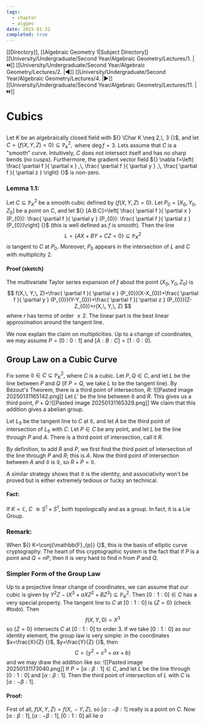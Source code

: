 ```yaml
---
tags:
  - chapter
  - alggeo
date: 2025-01-31
completed: true
---
```

[[Directory]], [[Algebraic Geometry 1|Subject Directory]]
[[University/Undergraduate/Second Year/Algebraic Geometry/Lectures/1. |🞀🞀]] [[University/Undergraduate/Second Year/Algebraic Geometry/Lectures/2. |◀]] [[University/Undergraduate/Second Year/Algebraic Geometry/Lectures/4. |▶]] [[University/Undergraduate/Second Year/Algebraic Geometry/Lectures/11. |🞂🞂]]
# Cubics
## 
### 
Let $K$ be an algebraically closed field with ${} \Char K \neq 2,\, 3 {}$, and let ${} C=\{ f(X,\, Y,\, Z)=0 \} \subseteq \mathbb{P}_{k}^{2}, {}$ where $\deg f=3 {}$. Lets assume that $C$ is a "smooth" curve. Intuitively, $C$ does not intersect itself and has no sharp bends (no cusps). Furthermore, the gradient vector field ${} \nabla f=\left( \frac{ \partial f }{ \partial x } ,\, \frac{ \partial f }{ \partial y } ,\, \frac{ \partial f }{ \partial z }  \right) {}$ is non-zero.
### Lemma 1.1:
Let ${} C \subseteq \mathbb{P}_{K}^{2} {}$ be a smooth cubic defined by ${} \{ f(X,\, Y,\, Z) =0\} {}$. Let ${} P_{0}=[X_{0},\, Y_{0},\, Z_{0}] {}$ be a point on $C$, and let ${} [A:B:C]=\left[ \frac{ \partial f }{ \partial x } (P_{0}): \frac{ \partial f }{ \partial y } (P_{0}): \frac{ \partial f }{ \partial z } (P_{0})\right] {}$ (this is well defined as $f {}$ is smooth). Then the line
$$
L=\{ AX+BY+CZ= 0\} \subseteq \mathbb{P}^{2}_{K}
$$
is tangent to $C$ at $P_{0}$. Moreover, ${} P_{0}  {}$ appears in the intersection of ${} L {}$ and $C {}$ with multiplicity ${} 2 {}$. 
#### Proof (sketch)
The multivariate Taylor series expansion of $f$ about the point ${} (X_{0},\, Y_{0},\, Z_{0}) {}$ is
$$
f(X,\, Y,\, Z)=\frac{ \partial f }{ \partial x } (P_{0})(X-X_{0})+\frac{ \partial f }{ \partial y } (P_{0})(Y-Y_{0})+\frac{ \partial f }{ \partial z } (P_{0})(Z-Z_{0})+r(X,\, Y,\, Z)
$$
where $r$ has terms of order $\geq 2 {}$. The linear part is the best linear approximation around the tangent line. 

We now explain the claim on multiplicities. Up to a change of coordinates, we may assume ${} P=[0:0:1] {}$ and ${} [A:B:C]=[1:0:0] {}$. 
## Group Law on a Cubic Curve
Fix some ${} \mathbb{0} \in C \subseteq \mathbb{P}_{K}^{2} {}$, where $C {}$ is a cubic. Let ${} P,\, Q \in C {}$, and let $L$ be the line between $P$ and $Q$ (if $P=Q {}$, we take $L {}$ to be the tangent line). By Bézout's Theorem, there is a third point of intersection, $R$:
![[Pasted image 20250131165142.png]]
Let $L' {}$ be the line between ${} \mathbb{0}$ and $R {}$. This gives us a third point,  $P+Q {}$:![[Pasted image 20250131165329.png]]
We claim that this addition gives a abelian group.

Let ${} L_{\mathbb{0}} {}$ be the tangent line to ${} C$ at ${} \mathbb{0}$, and let $A$ be the third point of intersection of ${} L_{\mathbb{0}} {}$ with $C$. Let ${} P \in C {}$ be any point, and let $L$ be the line through $P$ and $A$. There is a third point of intersection, call it $R$. 

By definition, to add $R$ and $P {}$, we first find the third point of intersection of the line through ${} P$ and $R$; this is $A$. Now the third point of intersection between $A$ and ${} \mathbb{0}$ is ${} \mathbb{0}$, so ${} R+P=\mathbb{0} {}$. 

A similar strategy shows that ${} \mathbb{0}$ is the identity, and associativity won't be proved but is either extremely tedious or fucky an technical. 
#### Fact:
If $K=\mathbb{C}$, ${} C~ \cong S^{1} \times  S^{1} {}$, both topologically and as a group. In fact, it is a Lie Group.
### Remark:
When ${} K=\conj{\mathbb{F}_{p}} {}$, this is the basis of elliptic curve cryptography. The heart of this cryptographic system is the fact that if $P$ is a point and ${} Q=nP {}$, then it is very hard to find $n$ from $P$ and $Q$. 
### Simpler Form of the Group Law
Up to a projective linear change of coordinates, we can assume that our cubic is given by ${} Y^{2}Z-(X^{3}+aXZ^{2}+BZ^{3}) \subseteq \mathbb{P}_{K}^{2} {}$. Then ${} [0:1:0] \in C {}$ has a very special property. The tangent line to $C$ at ${} [0:1:0] {}$ is ${} \{ Z=0 \} {}$ (check #todo). Then
$$
f(X,\, Y,\, 0)=X^{3}
$$
so ${} \{ Z=0 \} {}$ intersects $C$ at ${} [0:1:0] {}$ to order $3$. If we take ${} [0:1:0] {}$ as our identity element, the group law is very simple: in the coordinates $x=\frac{X}{Z} {}$, $y=\frac{Y}{Z} {}$, then 
$$
C=\{ y^{2}=x^{3}+ax+b \}
$$
and we may draw the addition like so:
![[Pasted image 20250131173040.png]]
If ${} P=[\alpha:\beta:1] \in C {}$, and let $L {}$ be the line through ${} [0:1:0] {}$ and ${} [\alpha:\beta:1]$. Then the third point of intersection of $L$ with $C$ is ${} [\alpha:-\beta:1] {}$.
#### Proof:
First of all, ${} f(X,\, Y,\, Z)=f(X,\, -Y,\, Z) {}$, so ${} [\alpha:-\beta:1] {}$ really is a point on $C$. Now ${} [\alpha:\beta:1],\, [\alpha:-\beta:1],\, [0:1:0] {}$ all lie o